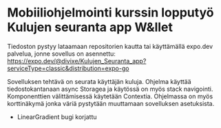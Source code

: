 # Mobiiliohjelmointi kurssin lopputyö Kulujen seuranta app W&llet

Tiedoston pystyy lataamaan repositorien kautta tai käyttämällä expo.dev palvelua, jonne sovellus on asennettu: https://expo.dev/@divixe/Kulujen_Seuranta_app?serviceType=classic&distribution=expo-go

Sovelluksen tehtävä on seurata käyttäjän kuluja. Ohjelma käyttää tiedostokantanaan async Storagea ja käytössä on myös stack navigointi. Komponenttien välittämisessä käytetään Contextia. Ohjelmassa on myös korttinäkymä jonka väriä pystytään muuttamaan sovelluksen asetuksista.

- LinearGradient bugi korjattu
